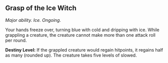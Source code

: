 ## Grasp of the Ice Witch

_Major ability. Ice. Ongoing._

Your hands freeze over, turning blue with cold and dripping with ice. While grappling a creature, the creature cannot make more than one attack roll per round.

**Destiny Level:**
If the grappled creature would regain hitpoints, it regains half as many (rounded up). The creature takes five levels of slowed.
